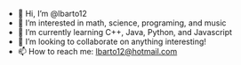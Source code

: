 - 👋 Hi, I’m @lbarto12
- 👀 I’m interested in math, science, programing, and music
- 🌱 I’m currently learning C++, Java, Python, and Javascript
- 💞️ I’m looking to collaborate on anything interesting!
- 📫 How to reach me: lbarto12@hotmail.com

<!---
lbarto12/lbarto12 is a ✨ special ✨ repository because its `README.md` (this file) appears on your GitHub profile.
You can click the Preview link to take a look at your changes.
--->
